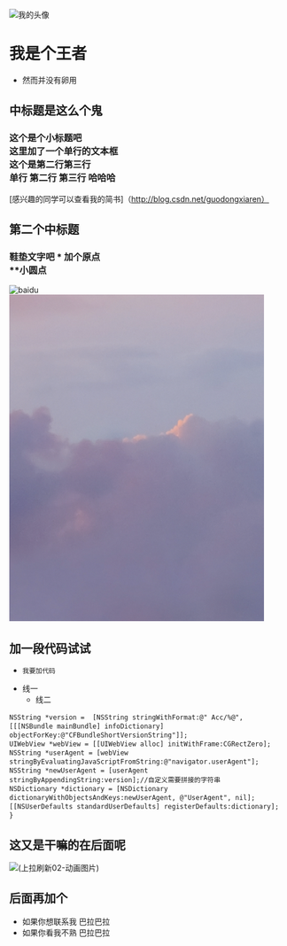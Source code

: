 ![我的头像](https://b-ssl.duitang.com/uploads/item/201505/17/20150517193658_PRFXr.thumb.700_0.png)
# 我是个王者
* 然而并没有卵用

## 中标题是这么个鬼
### 这个是个小标题吧 <br>这里加了一个单行的文本框 <br>这个是第二行第三行<br>     单行      第二行             第三行         哈哈哈
[感兴趣的同学可以查看我的简书]（http://blog.csdn.net/guodongxiaren）
## 第二个中标题
### 鞋垫文字吧 * 加个原点 <br> **小圆点
![baidu](http://www.baidu.com/img/bdlogo.gif)
![](https://github.com/hisingwang4330/test/raw/master/hahah.png)

## 加一段代码试试
* `我要加代码`
- 线一
    - 线二
    

```- (void)changeUserAgent {
NSString *version =  [NSString stringWithFormat:@" Acc/%@", [[[NSBundle mainBundle] infoDictionary] objectForKey:@"CFBundleShortVersionString"]];
UIWebView *webView = [[UIWebView alloc] initWithFrame:CGRectZero];
NSString *userAgent = [webView stringByEvaluatingJavaScriptFromString:@"navigator.userAgent"];
NSString *newUserAgent = [userAgent stringByAppendingString:version];//自定义需要拼接的字符串
NSDictionary *dictionary = [NSDictionary dictionaryWithObjectsAndKeys:newUserAgent, @"UserAgent", nil];
[[NSUserDefaults standardUserDefaults] registerDefaults:dictionary];
}
```
## <a id="这个是干嘛的"></a>这又是干嘛的在后面呢

![(上拉刷新02-动画图片)](http://images0.cnblogs.com/blog2015/497279/201506/141205141445793.gif)

## <a id="自己写个看看"></a>后面再加个

* 如果你想联系我 巴拉巴拉
* 如果你看我不熟 巴拉巴拉

        
        
